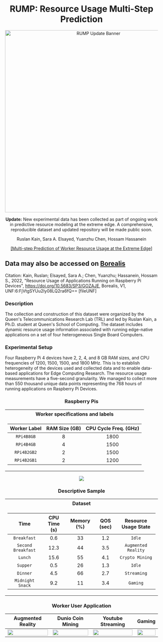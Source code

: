<div align="center">
  <h1>RUMP: Resource Usage Multi-Step Prediction</h1>
  
  <p>
    <img src="path/to/new_photo.jpg" alt="RUMP Update Banner" width="600"/>
  </p>

  <p><strong>Update:</strong> New experimental data has been collected as part of ongoing work in predictive resource modeling at the extreme edge. A comprehensive, reproducible dataset and updated repository will be made public soon.</p>
  
  <p>Ruslan Kain, Sara A. Elsayed, Yuanzhu Chen, Hossam Hassanein</p>

  <div>
    <a href="https://dl.acm.org/doi/abs/10.1145/3551659.3559051">
      [Multi-step Prediction of Worker Resource Usage at the Extreme Edge]
    </a>
  </div>
</div>



## Data may also be accessed on [Borealis](https://borealisdata.ca/dataset.xhtml?persistentId=doi:10.5683/SP3/GOZAJE)
 
Citation: Kain, Ruslan; Elsayed, Sara A.; Chen, Yuanzhu; Hassanein, Hossam S., 2022, "Resource Usage of Applications Running on Raspberry Pi Devices", https://doi.org/10.5683/SP3/GOZAJE, Borealis, V1, UNF:6:FjVtgSYUu2Iy08LQ2ra6fQ== [fileUNF]


### Description

The collection and construction of this dataset were organized by the Queen's Telecommunications Research Lab (TRL) and led by Ruslan Kain, a Ph.D. student at Queen's School of Computing. The dataset includes dynamic resource usage information associated with running edge-native applications on a set of four heterogeneous Single Board Computers.
  
### Experimental Setup

Four Raspberry Pi 4 devices have 2, 2, 4, and 8 GB RAM sizes, and CPU frequencies of 1200, 1500, 1500, and 1800 MHz. This is to establish heterogeneity of the devices used and collected data and to enable data-based applications for Edge Computing Research. The resource usage measurements have a five-second granularity. We managed to collect more than 550 thousand unique data points representing the 768 hours of running applications on Raspberry Pi Devices.



<div align="center">
  
### Raspberry Pis  
<table>
<tr><th> Worker specifications and labels </th></tr>
<tr><td>

|       Worker Label     |       RAM Size (GB)     |    CPU Cycle Freq. (GHz)    |
|:----------------:|:-----------------:|:---------------:|
|    `RPi4B8GB`    |        8       |   1800   | 
|     `RPi4B4GB`    |        4       |   1500    |
|     `RPi4B2GB2`     |        2       |    1500    |  
|      `RPi4B2GB1`     |        2       |    1200    | 
 

</td></tr> </table>

<td><img src=figures/RPis.jpg/></td>


### Descriptive Sample

<table>
<tr><th>Dataset </th></tr>
<tr><td>

|       Time      |       CPU Time (s)     |    Memory (%)    |    QOS (sec)    | Resource Usage State     | 
|:----------------:|:-----------------:|:---------------:| :---------------:|  :---------------:| 
|    `Breakfast`    |        0.6       |   33   |    1.2   |   `Idle`   |  
|     `Second Breakfast`    |        12.3       |   44    |    3.5   | `Augmented Reality` |
|     `Lunch`     |        15.6       |    55    |    4.1   | `Crypto Mining` |  
|      `Supper`     |        0.5       |    26    |    1.3   |  `Idle` |  
|     `Dinner` |        4.5       |     66    |    2.7   |   `Streaming` | 
|     `Midnight Snack`    |     9.2    |    11     |    3.4   |   `Gaming`   |  

</td></tr> </table>

### Worker User Application

|       Augmented Reality      |       Dunio Coin Mining     |    Youtube Streaming    |       Gaming      |
|:----------------------------:|:---------------------------:|:-----------------------:| :----------------:|
| <img src='figures/AR on RPi 400.gif' width="100%"/>   | <img src=figures/Mining.gif width="100%"/> | <img src=figures/Stream.gif width="100%"/> | <img src=figures/Game.gif width="100%"/>  |

</div>
